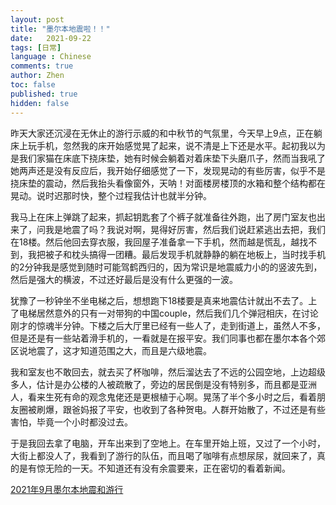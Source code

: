 ```yaml
---
layout: post
title: "墨尔本地震啦！！"
date:   2021-09-22
tags: [日常]
language : Chinese
comments: true
author: Zhen
toc: false
published: true
hidden: false
---
```

昨天大家还沉浸在无休止的游行示威的和中秋节的气氛里，今天早上9点，正在躺床上玩手机，忽然我的床开始感觉晃了起来，说不清是上下还是水平。起初我以为是我们家猫在床底下挠床垫，她有时候会躺着对着床垫下头磨爪子，然而当我吼了她两声还是没有反应后，我开始仔细感觉了一下，发现晃动的有些厉害，似乎不是挠床垫的震动，然后我抬头看像窗外，天呐！对面楼房楼顶的水箱和整个结构都在晃动。说时迟那时快，整个过程我估计也就半分钟。

我马上在床上弹跳了起来，抓起钥匙套了个裤子就准备往外跑，出了房门室友也出来了，问我是地震了吗？我说对啊，晃得好厉害，然后我们说赶紧逃出去把，我们在18楼。然后他回去穿衣服，我回屋子准备拿一下手机，然而越是慌乱，越找不到，我把被子和枕头搞得一团糟。最后发现手机就静静的躺在地板上，当时找手机的2分钟我是感觉到随时可能驾鹤西归的，因为常识是地震威力小的的竖波先到，然后是强大的横波，不过还好最后是没有什么更强的一波。

犹豫了一秒钟坐不坐电梯之后，想想跑下18楼要是真来地震估计就出不去了。上了电梯居然意外的只有一对带狗的中国couple，然后我们几个弹冠相庆，在讨论刚才的惊魂半分钟。下楼之后大厅里已经有一些人了，走到街道上，虽然人不多，但是还是有一些站着滑手机的，一看就是在报平安。我们同事也都在墨尔本各个郊区说地震了，这才知道范围之大，而且是六级地震。

我和室友也不敢回去，就去买了杯咖啡，然后溜达去了不远的公园空地，上边超级多人，估计是办公楼的人被疏散了，旁边的居民倒是没有特别多，而且都是亚洲人，看来生死有命的观念鬼佬还是更根植于心啊。晃荡了半个多小时之后，看着朋友圈被刷爆，跟爸妈报了平安，也收到了各种贺电。人群开始散了，不过还是有些害怕，毕竟一个小时都没过去。

于是我回去拿了电脑，开车出来到了空地上。在车里开始上班，又过了一个小时，大街上都没人了，我看到了游行的队伍，而且喝了咖啡有点想尿尿，就回来了，真的是有惊无险的一天。不知道还有没有余震要来，正在密切的看着新闻。

[2021年9月墨尔本地震和游行](https://youtu.be/vTQiKBBLnuY)
<!--stackedit_data:
eyJoaXN0b3J5IjpbMTY1NTA5Mjg1Nyw1MDU4MDAyMTYsMTYwOT
QyNTE5NV19
-->